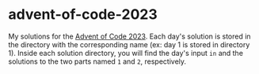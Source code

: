 # advent-of-code-2023

My solutions for the [Advent of Code 2023](https://adventofcode.com/2023). Each day's solution is stored in the directory with the corresponding name (ex: day 1 is stored in directory 1). Inside each solution directory, you will find the day's input `in` and the solutions to the two parts named `1` and `2`, respectively.
